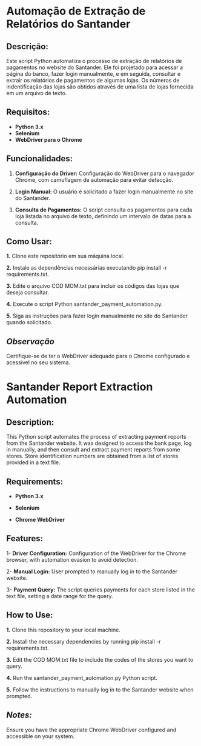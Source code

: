 
# Automação de Extração de Relatórios do Santander

## Descrição:


Este script Python automatiza o processo de extração de relatórios de  pagamentos no website do Santander. Ele foi projetado para acessar a página do banco, fazer login manualmente, e em seguida, consultar e extrair os relatórios de pagamentos de algumas lojas. Os números de indentificação das lojas são obtidos através de uma lista de lojas fornecida em um arquivo de texto.


## Requisitos:

- **Python 3.x**
- **Selenium**
- **WebDriver para o Chrome**

## Funcionalidades:

1. **Configuração do Driver:** Configuração do WebDriver para o navegador Chrome, com camuflagem de automação para evitar detecção.

2. **Login Manual:** O usuário é solicitado a fazer login manualmente no site do Santander.

3. **Consulta de Pagamentos:** O script consulta os pagamentos para cada loja listada no arquivo de texto, definindo um intervalo de datas para a consulta.

## Como Usar:

**1.** Clone este repositório em sua máquina local.

**2.** Instale as dependências necessárias executando pip install -r requirements.txt.

**3.** Edite o arquivo COD MOM.txt para incluir os códigos das lojas que deseja consultar.

**4.** Execute o script Python santander_payment_automation.py.

**5.** Siga as instruções para fazer login manualmente no site do Santander quando solicitado.

## *Observação*

Certifique-se de ter o WebDriver adequado para o Chrome configurado e acessível no seu sistema.

# Santander Report Extraction Automation

## Description:

This Python script automates the process of extracting payment reports from the Santander website. It was designed to access the bank page, log in manually, and then consult and extract payment reports from some stores. Store identification numbers are obtained from a list of stores provided in a text file.

## Requirements:

- **Python 3.x**

- **Selenium**

- **Chrome WebDriver**

## Features:

1- **Driver Configuration:** Configuration of the WebDriver for the Chrome browser, with automation evasion to avoid detection.

2- **Manual Login:** User prompted to manually log in to the Santander website.

3- **Payment Query:** The script queries payments for each store listed in the text file, setting a date range for the query.

## How to Use:

**1.** Clone this repository to your local machine.

**2.** Install the necessary dependencies by running pip install -r requirements.txt.

**3.** Edit the COD MOM.txt file to include the codes of the stores you want to query.

**4.** Run the santander_payment_automation.py Python script.

**5.** Follow the instructions to manually log in to the Santander website when prompted.

## *Notes:*

Ensure you have the appropriate Chrome WebDriver configured and accessible on your system.


